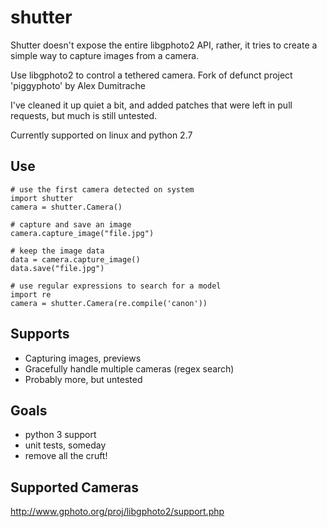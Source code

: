 shutter
=======

Shutter doesn't expose the entire libgphoto2 API, rather, it tries to create a
simple way to capture images from a camera.

Use libgphoto2 to control a tethered camera.
Fork of defunct project 'piggyphoto' by Alex Dumitrache

I've cleaned it up quiet a bit, and added patches that were left in pull
requests, but much is still untested.

Currently supported on linux and python 2.7


Use
---

    # use the first camera detected on system
    import shutter
    camera = shutter.Camera()

    # capture and save an image
    camera.capture_image("file.jpg")

    # keep the image data
    data = camera.capture_image()
    data.save("file.jpg")

    # use regular expressions to search for a model
    import re
    camera = shutter.Camera(re.compile('canon'))


Supports
--------
- Capturing images, previews
- Gracefully handle multiple cameras (regex search)
- Probably more, but untested


Goals
-----
- python 3 support
- unit tests, someday
- remove all the cruft!


Supported Cameras
-----------------

http://www.gphoto.org/proj/libgphoto2/support.php
